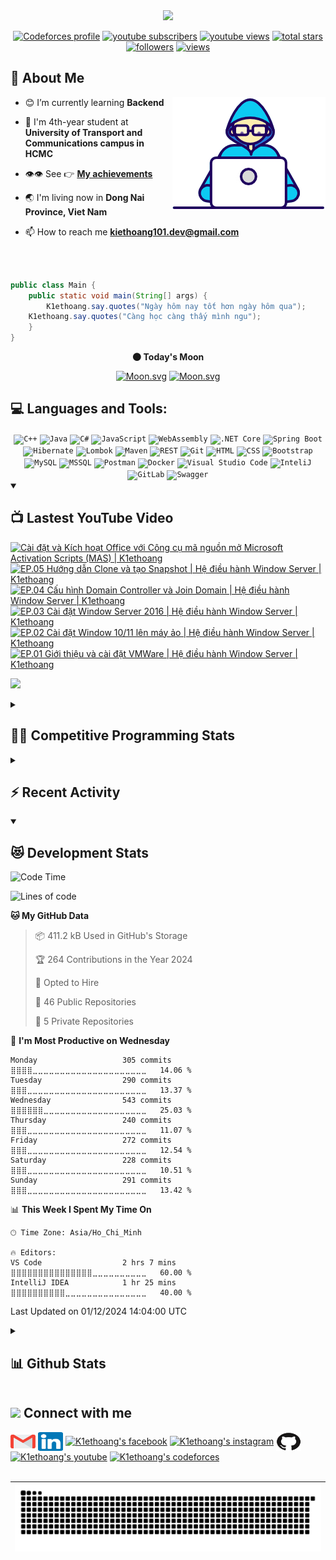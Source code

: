 <!-- Hello -->
<div align="center">
	
<img src="https://readme-typing-svg.herokuapp.com?font=JetBrains+Mono&color=%2336BCF7&size=30&duration=1600&lines=Ch%C3%A0o+th%E1%BA%BF+gi%E1%BB%9Bi!;Hello+World!;%E4%BD%A0%E5%A5%BD%E4%B8%96%E7%95%8C!;%D0%9F%D1%80%D0%B8%D0%B2%D0%B5%D1%82+%D0%BC%D0%B8%D1%80!;%E3%81%93%E3%82%93%E3%81%AB%E3%81%A1%E3%81%AF%E4%B8%96%E7%95%8C!;%EC%95%88%EB%85%95%ED%95%98%EC%84%B8%EC%9A%94!;Bonjour+monde!;Halo+Dunia!;%E0%BA%AA%E0%BA%B0%E2%80%8B%E0%BA%9A%E0%BA%B2%E0%BA%8D%E2%80%8B%E0%BA%94%E0%BA%B5%E2%80%8B%E0%BA%8A%E0%BA%B2%E0%BA%A7%E2%80%8B%E0%BB%82%E0%BA%A5%E0%BA%81!;Hallo+Welt!;%E0%B8%AA%E0%B8%A7%E0%B8%B1%E0%B8%AA%E0%B8%94%E0%B8%B5%E0%B8%8A%E0%B8%B2%E0%B8%A7%E0%B9%82%E0%B8%A5%E0%B8%81;Hola+Mundo">

</div>

<!-- View counter - https://github.com/DenverCoder1/Simple-View-Counter -->
<p align="center">
  <a target="_blank" href="https://codeforces.com/profile/K1ethoang">
    <img alt="Codeforces profile" title="Codeforces profile" src="https://img.shields.io/badge/dynamic/json?url=https%3A%2F%2Fcodeforces.com%2Fapi%2Fuser.info%3Fhandles%3DK1ethoang&query=%24.result%5B%3A1%5D.rating&style=for-the-badge&logo=codeforces&logoColor=ffffff&label=Codeforces%20rating&labelColor=4D5D69&color=2196F3"/></a>
  <a target="_blank" href="https://www.youtube.com/c/K1ethoang?sub_confirmation=1">
    <img alt="youtube subscribers" title="Subscribe to my YouTube channel" src="https://img.shields.io/youtube/channel/subscribers/UCK5Ey9NoSyo7PYBmM3OvjtQ?style=for-the-badge&logo=youtube&labelColor=CE4630&color=E05D44"/></a>
  <a target="_blank" href="https://www.youtube.com/c/K1ethoang">
    <img alt="youtube views" title="YouTube views" src="https://img.shields.io/youtube/channel/views/UCK5Ey9NoSyo7PYBmM3OvjtQ?style=for-the-badge&logo=youtube&labelColor=C79600&color=E1AD0E"/></a> 
  <a target="_blank" href="https://github.com/K1ethoang?tab=repositories&sort=stargazers">
    <img alt="total stars" title="Total stars on GitHub" src="https://custom-icon-badges.demolab.com/github/stars/k1ethoang?color=55960c&style=for-the-badge&labelColor=488207&logo=star"/></a>
  <a target="_blank" href="https://github.com/K1ethoang?tab=followers">
    <img alt="followers" title="Follow me on Github" src="https://custom-icon-badges.demolab.com/github/followers/k1ethoang?color=236ad3&labelColor=1155ba&style=for-the-badge&logo=person-add&label=Follow&logoColor=white"/></a>
  <a target="_blank" href="https://github.com/K1ethoang">
    <img alt="views" title="GitHub profile views" src="https://komarev.com/ghpvc/?username=k1ethoang&color=7C007C&labelColor=640464&style=for-the-badge&label=Visitors&&base=1000"/></a>
</p>

<!--
|<a href="https://github.com/K1ethoang"><img align="left" src="/resource/gif/luffy.gif" alt="PC" heigth="160" width="160"/></a>|[![Dev Quotes](https://quotes-github-readme.vercel.app/api?type=horizontal&theme=radical)](https://quotes-github-readme.vercel.app/api?type=horizontal&theme=radical)|
|:---:|:---|
|<a href="https://github.com/K1ethoang"><img align="left" src="/resource/gif/cat.gif" alt="PC" heigth="160" width="160"/></a>|![](https://readme-jokes.vercel.app/api?hideBorder&theme=radical)|
-->

## 💫 About Me
<img src="/resource/gif/Developer.gif" align="right"/>

- 😊 I’m currently learning **Backend** 

- 🌱 I'm 4th-year student at **University of Transport and Communications campus in HCMC**

- 👁️👁️ See 👉 **[My achievements](https://github.com/K1ethoang/My-Achievements)**

- 🌏 I'm living now in **Dong Nai Province, Viet Nam**

- 📫 How to reach me **kiethoang101.dev@gmail.com**

<br>
<br>

```java
public class Main {
    public static void main(String[] args) {
        K1ethoang.say.quotes("Ngày hôm nay tốt hơn ngày hôm qua");
	K1ethoang.say.quotes("Càng học càng thấy mình ngu");
    }
}
```

<div align="center">

**🌑 Today's Moon**

[![Moon.svg](https://moon-svg.minung.dev/moon.svg?theme=ray&rotate=0)](https://moon-svg.minung.dev) [![Moon.svg](https://moon-svg.minung.dev/moon.svg?theme=basic&rotate=0)](https://moon-svg.minung.dev)

</div>



## 💻 Languages and Tools:

<div align="center">
		<!-- Languages programming -->
	<code><img width="50" src="https://user-images.githubusercontent.com/25181517/192106073-90fffafe-3562-4ff9-a37e-c77a2da0ff58.png" alt="C++" title="C++"/></code>
 	<code><img width="50" src="https://user-images.githubusercontent.com/25181517/117201156-9a724800-adec-11eb-9a9d-3cd0f67da4bc.png" alt="Java" title="Java"/></code>
	<code><img width="50" src="https://user-images.githubusercontent.com/25181517/121405384-444d7300-c95d-11eb-959f-913020d3bf90.png" alt="C#" title="C#"/></code>
	<code><img width="50" src="https://user-images.githubusercontent.com/25181517/117447155-6a868a00-af3d-11eb-9cfe-245df15c9f3f.png" alt="JavaScript" title="JavaScript"/></code>
		<!-- Tech -->
	<code><img width="50" src="https://user-images.githubusercontent.com/25181517/188324036-d704ac9a-6e61-4722-b978-254b25b61bed.png" alt="WebAssembly" title="WebAssembly"/></code>
	<code><img width="50" src="https://user-images.githubusercontent.com/25181517/121405754-b4f48f80-c95d-11eb-8893-fc325bde617f.png" alt=".NET Core" title=".NET Core"/></code>
	<code><img width="50" src="https://user-images.githubusercontent.com/25181517/183891303-41f257f8-6b3d-487c-aa56-c497b880d0fb.png" alt="Spring Boot" title="Spring Boot"/></code>
 	<code><img width="50" src="https://user-images.githubusercontent.com/25181517/117207493-49665200-adf4-11eb-808e-a9c0fcc2a0a0.png" alt="Hibernate" title="Hibernate"/></code>
	<code><img width="50" src="https://user-images.githubusercontent.com/25181517/190229463-87fa862f-ccf0-48da-8023-940d287df610.png" alt="Lombok" title="Lombok"/></code>
	<code><img width="50" src="https://user-images.githubusercontent.com/25181517/117207242-07d5a700-adf4-11eb-975e-be04e62b984b.png" alt="Maven" title="Maven"/></code>
	<code><img width="50" src="https://user-images.githubusercontent.com/25181517/192107858-fe19f043-c502-4009-8c47-476fc89718ad.png" alt="REST" title="REST"/></code>
	<code><img width="50" src="https://user-images.githubusercontent.com/25181517/192108372-f71d70ac-7ae6-4c0d-8395-51d8870c2ef0.png" alt="Git" title="Git"/></code>
	<code><img width="50" src="https://user-images.githubusercontent.com/25181517/192158954-f88b5814-d510-4564-b285-dff7d6400dad.png" alt="HTML" title="HTML"/></code>
	<code><img width="50" src="https://user-images.githubusercontent.com/25181517/183898674-75a4a1b1-f960-4ea9-abcb-637170a00a75.png" alt="CSS" title="CSS"/></code>
	<code><img width="50" src="https://user-images.githubusercontent.com/25181517/183898054-b3d693d4-dafb-4808-a509-bab54cf5de34.png" alt="Bootstrap" title="Bootstrap"/></code>
		<!-- Database -->
	<code><img width="50" src="https://user-images.githubusercontent.com/25181517/183896128-ec99105a-ec1a-4d85-b08b-1aa1620b2046.png" alt="MySQL" title="MySQL"/></code>
	<code><img width="50" src="https://github.com/marwin1991/profile-technology-icons/assets/19180175/3b371807-db7c-45b4-8720-c0cfc901680a" alt="MSSQL" title="MSSQL"/></code>
		<!-- Tools -->
	<code><img width="50" src="https://user-images.githubusercontent.com/25181517/192109061-e138ca71-337c-4019-8d42-4792fdaa7128.png" alt="Postman" title="Postman"/></code>
	<code><img width="50" src="https://user-images.githubusercontent.com/25181517/117207330-263ba280-adf4-11eb-9b97-0ac5b40bc3be.png" alt="Docker" title="Docker"/></code>
 	<code><img width="50" src="https://user-images.githubusercontent.com/25181517/192108891-d86b6220-e232-423a-bf5f-90903e6887c3.png" alt="Visual Studio Code" title="Visual Studio Code"/></code>
	<code><img width="50" src="https://user-images.githubusercontent.com/25181517/192108890-200809d1-439c-4e23-90d3-b090cf9a4eea.png" alt="InteliJ" title="InteliJ"/></code>
	<code><img width="50" src="https://user-images.githubusercontent.com/25181517/192108376-c675d39b-90f6-4073-bde6-5a9291644657.png" alt="GitLab" title="GitLab"/></code>
	<code><img width="50" src="https://user-images.githubusercontent.com/25181517/186711335-a3729606-5a78-4496-9a36-06efcc74f800.png" alt="Swagger" title="Swagger"/></code>	
</div>


<details open>
  <summary><h2> 📺 Lastest YouTube Video </h2></summary>
	
<!-- BEGIN YOUTUBE-CARDS -->
[![Cài đặt và Kích hoạt Office với Công cụ mã nguồn mở Microsoft Activation Scripts (MAS) | K1ethoang](https://ytcards.demolab.com/?id=qrldtrorJ_4&title=C%C3%A0i+%C4%91%E1%BA%B7t+v%C3%A0+K%C3%ADch+ho%E1%BA%A1t+Office+v%E1%BB%9Bi+C%C3%B4ng+c%E1%BB%A5+m%C3%A3+ngu%E1%BB%93n+m%E1%BB%9F+Microsoft+Activation+Scripts+%28MAS%29+%7C+K1ethoang&lang=en&timestamp=1728730851&background_color=%230d1117&title_color=%23ffffff&stats_color=%23dedede&max_title_lines=2&width=250&border_radius=5&duration=546 "Cài đặt và Kích hoạt Office với Công cụ mã nguồn mở Microsoft Activation Scripts (MAS) | K1ethoang")](https://www.youtube.com/watch?v=qrldtrorJ_4)
[![EP.05 Hướng dẫn Clone và tạo Snapshot | Hệ điều hành Window Server | K1ethoang](https://ytcards.demolab.com/?id=FRUvZdpPWoQ&title=EP.05+H%C6%B0%E1%BB%9Bng+d%E1%BA%ABn+Clone+v%C3%A0+t%E1%BA%A1o+Snapshot+%7C+H%E1%BB%87+%C4%91i%E1%BB%81u+h%C3%A0nh+Window+Server+%7C+K1ethoang&lang=en&timestamp=1726657214&background_color=%230d1117&title_color=%23ffffff&stats_color=%23dedede&max_title_lines=2&width=250&border_radius=5&duration=256 "EP.05 Hướng dẫn Clone và tạo Snapshot | Hệ điều hành Window Server | K1ethoang")](https://www.youtube.com/watch?v=FRUvZdpPWoQ)
[![EP.04 Cấu hình Domain Controller và Join Domain | Hệ điều hành Window Server | K1ethoang](https://ytcards.demolab.com/?id=tZFHKKBd_4I&title=EP.04+C%E1%BA%A5u+h%C3%ACnh+Domain+Controller+v%C3%A0+Join+Domain+%7C+H%E1%BB%87+%C4%91i%E1%BB%81u+h%C3%A0nh+Window+Server+%7C+K1ethoang&lang=en&timestamp=1725195654&background_color=%230d1117&title_color=%23ffffff&stats_color=%23dedede&max_title_lines=2&width=250&border_radius=5&duration=1014 "EP.04 Cấu hình Domain Controller và Join Domain | Hệ điều hành Window Server | K1ethoang")](https://www.youtube.com/watch?v=tZFHKKBd_4I)
[![EP.03 Cài đặt Window Server 2016 | Hệ điều hành Window Server | K1ethoang](https://ytcards.demolab.com/?id=Y4jChfy3QfM&title=EP.03+C%C3%A0i+%C4%91%E1%BA%B7t+Window+Server+2016+%7C+H%E1%BB%87+%C4%91i%E1%BB%81u+h%C3%A0nh+Window+Server+%7C+K1ethoang&lang=en&timestamp=1724418041&background_color=%230d1117&title_color=%23ffffff&stats_color=%23dedede&max_title_lines=2&width=250&border_radius=5&duration=414 "EP.03 Cài đặt Window Server 2016 | Hệ điều hành Window Server | K1ethoang")](https://www.youtube.com/watch?v=Y4jChfy3QfM)
[![EP.02 Cài đặt Window 10/11 lên máy ảo | Hệ điều hành Window Server | K1ethoang](https://ytcards.demolab.com/?id=UMWDyo3uEXs&title=EP.02+C%C3%A0i+%C4%91%E1%BA%B7t+Window+10%2F11+l%C3%AAn+m%C3%A1y+%E1%BA%A3o+%7C+H%E1%BB%87+%C4%91i%E1%BB%81u+h%C3%A0nh+Window+Server+%7C+K1ethoang&lang=en&timestamp=1723894220&background_color=%230d1117&title_color=%23ffffff&stats_color=%23dedede&max_title_lines=2&width=250&border_radius=5&duration=1381 "EP.02 Cài đặt Window 10/11 lên máy ảo | Hệ điều hành Window Server | K1ethoang")](https://www.youtube.com/watch?v=UMWDyo3uEXs)
[![EP.01 Giới thiệu và cài đặt VMWare | Hệ điều hành Window Server | K1ethoang](https://ytcards.demolab.com/?id=GBTsldPoDGw&title=EP.01+Gi%E1%BB%9Bi+thi%E1%BB%87u+v%C3%A0+c%C3%A0i+%C4%91%E1%BA%B7t+VMWare+%7C+H%E1%BB%87+%C4%91i%E1%BB%81u+h%C3%A0nh+Window+Server+%7C+K1ethoang&lang=en&timestamp=1723118415&background_color=%230d1117&title_color=%23ffffff&stats_color=%23dedede&max_title_lines=2&width=250&border_radius=5&duration=446 "EP.01 Giới thiệu và cài đặt VMWare | Hệ điều hành Window Server | K1ethoang")](https://www.youtube.com/watch?v=GBTsldPoDGw)
<!-- END YOUTUBE-CARDS -->

<a target="_blank" href="https://www.youtube.com/c/K1ethoang?sub_confirmation=1"><img src="https://custom-icon-badges.demolab.com/badge/-Subscribe-red?style=for-the-badge&logo=video&logoColor=white"/></a>
</details>

<details>
<summary><h2>👨‍💻 Competitive Programming Stats</h2></summary>

![LeetCode Stats](https://leetcard.jacoblin.cool/K1ethoang?theme=dark&font=Piazzolla&ext=heatmap)

<a target="_blank" href="https://codeforces.com/profile/K1ethoang">
<img src="https://raw.githubusercontent.com/K1ethoang/cf-stats/main/output/light_card.svg#gh-dark-mode-only" />
<!-- <img src="https://raw.githubusercontent.com/K1ethoang/cf-stats/main/output/light_card.svg" /> -->
<br/>
<img src="https://raw.githubusercontent.com/K1ethoang/cf-stats/main/output/max_rating.svg" />
<img src="https://raw.githubusercontent.com/K1ethoang/cf-stats/main/output/rating.svg" />
</a>
</details>

<details>
<summary><h2>⚡ Recent Activity</h2></summary>
	
<!--START_SECTION:activity-->
1. 🎉 Merged PR [#7](https://github.com/K1ethoang/BE_Learn-Vocabulary_KDP/pull/7) in [K1ethoang/BE_Learn-Vocabulary_KDP](https://github.com/K1ethoang/BE_Learn-Vocabulary_KDP)
2. 💪 Opened PR [#7](https://github.com/K1ethoang/BE_Learn-Vocabulary_KDP/pull/7) in [K1ethoang/BE_Learn-Vocabulary_KDP](https://github.com/K1ethoang/BE_Learn-Vocabulary_KDP)
3. 🗣 Commented on [#100](https://github.com/DevLeonardoCommunity/github-stats/issues/100#issuecomment-2495415697) in [DevLeonardoCommunity/github-stats](https://github.com/DevLeonardoCommunity/github-stats)
4. 💪 Opened PR [#5](https://github.com/K1ethoang/BE_Learn-Vocabulary_KDP/pull/5) in [K1ethoang/BE_Learn-Vocabulary_KDP](https://github.com/K1ethoang/BE_Learn-Vocabulary_KDP)
5. 🎉 Merged PR [#4](https://github.com/K1ethoang/BE_Learn-Vocabulary_KDP/pull/4) in [K1ethoang/BE_Learn-Vocabulary_KDP](https://github.com/K1ethoang/BE_Learn-Vocabulary_KDP)
6. 💪 Opened PR [#4](https://github.com/K1ethoang/BE_Learn-Vocabulary_KDP/pull/4) in [K1ethoang/BE_Learn-Vocabulary_KDP](https://github.com/K1ethoang/BE_Learn-Vocabulary_KDP)
<!--END_SECTION:activity-->

</details>

<details open>
<summary><h2>😻 Development Stats</h2></summary>
	
<!--START_SECTION:waka-->
![Code Time](http://img.shields.io/badge/Code%20Time-1%2C445%20hrs%2028%20mins-blue)

![Lines of code](https://img.shields.io/badge/From%20Hello%20World%20I%27ve%20Written-26.6%20million%20lines%20of%20code-blue)

**🐱 My GitHub Data** 

> 📦 411.2 kB Used in GitHub's Storage 
 > 
> 🏆 264 Contributions in the Year 2024
 > 
> 💼 Opted to Hire
 > 
> 📜 46 Public Repositories 
 > 
> 🔑 5 Private Repositories 
 > 
📅 **I'm Most Productive on Wednesday** 

```text
Monday                   305 commits         ⣿⣿⣿⣿⣀⣀⣀⣀⣀⣀⣀⣀⣀⣀⣀⣀⣀⣀⣀⣀⣀⣀⣀⣀⣀   14.06 % 
Tuesday                  290 commits         ⣿⣿⣿⣀⣀⣀⣀⣀⣀⣀⣀⣀⣀⣀⣀⣀⣀⣀⣀⣀⣀⣀⣀⣀⣀   13.37 % 
Wednesday                543 commits         ⣿⣿⣿⣿⣿⣿⣀⣀⣀⣀⣀⣀⣀⣀⣀⣀⣀⣀⣀⣀⣀⣀⣀⣀⣀   25.03 % 
Thursday                 240 commits         ⣿⣿⣿⣀⣀⣀⣀⣀⣀⣀⣀⣀⣀⣀⣀⣀⣀⣀⣀⣀⣀⣀⣀⣀⣀   11.07 % 
Friday                   272 commits         ⣿⣿⣿⣀⣀⣀⣀⣀⣀⣀⣀⣀⣀⣀⣀⣀⣀⣀⣀⣀⣀⣀⣀⣀⣀   12.54 % 
Saturday                 228 commits         ⣿⣿⣿⣀⣀⣀⣀⣀⣀⣀⣀⣀⣀⣀⣀⣀⣀⣀⣀⣀⣀⣀⣀⣀⣀   10.51 % 
Sunday                   291 commits         ⣿⣿⣿⣀⣀⣀⣀⣀⣀⣀⣀⣀⣀⣀⣀⣀⣀⣀⣀⣀⣀⣀⣀⣀⣀   13.42 % 
```


📊 **This Week I Spent My Time On** 

```text
🕑︎ Time Zone: Asia/Ho_Chi_Minh

🔥 Editors: 
VS Code                  2 hrs 7 mins        ⣿⣿⣿⣿⣿⣿⣿⣿⣿⣿⣿⣿⣿⣿⣿⣀⣀⣀⣀⣀⣀⣀⣀⣀⣀   60.00 % 
IntelliJ IDEA            1 hr 25 mins        ⣿⣿⣿⣿⣿⣿⣿⣿⣿⣿⣀⣀⣀⣀⣀⣀⣀⣀⣀⣀⣀⣀⣀⣀⣀   40.00 % 
```


 Last Updated on 01/12/2024 14:04:00 UTC
<!--END_SECTION:waka-->

</details>

<details>
  <summary><h2> 📊 Github Stats </h2></summary>
  
  [![stats](https://github-readme-stats.vercel.app/api?username=K1ethoang&layout=compact&theme=radical&hide_border=true&include_all_commits=false&count_private=true&show_icons=true)](https://github.com/anuraghazra/github-readme-stats)[![stats](https://github-readme-stats.vercel.app/api/top-langs/?username=K1ethoang&langs_count=10&layout=compact&theme=radical&hide_border=true&hide_langs_below=1)](https://github.com/anuraghazra/github-readme-stats)
  <br>
 **Note**: Top languages is only a metric of the languages my public code consists of and doesn't reflect experience or skill level.
  <br>
  
<a href="https://github.com/anuraghazra/github-readme-stats"><img align="center" src="http://github-readme-streak-stats.herokuapp.com?user=K1ethoang&theme=radical&hide_border=true&date_format=M%20j%5B%2C%20Y%5D" alt=""/></a>
  <a href="https://github.com/K1ethoang"><img align="center" src="https://github-profile-summary-cards.vercel.app/api/cards/productive-time?username=K1ethoang&theme=radical&utcOffset=7" alt=""/></a>
    
[![K1ethoang's github activity graph](https://github-readme-activity-graph.vercel.app/graph?username=K1ethoang&theme=xcode)](https://github.com/ashutosh00710/github-readme-activity-graph)
</details>


## <img src="https://github.com/TheDudeThatCode/TheDudeThatCode/blob/master/Assets/Handshake.gif" height="32px"> Connect with me
<!-- gmail -->
<a target="_blank" href="mailto:kiethoang101.dev@gmail.com">
 <img align="center" src="https://raw.githubusercontent.com/SatYu26/SatYu26/master/Assets/Gmail.svg" alt="K1ethoang's gmail" height="30" width="40"/></a>

<!-- linkedin -->
<a target="_blank" href="https://linkedin.com/in/k1ethoang">
 <img align="center" src="https://github.com/SatYu26/SatYu26/blob/master/Assets/Linkedin.svg" alt="K1ethoang's linkedin" height="30" width="40"/></a>

<!-- facebook -->
<a target="_blank" href="https://fb.com/K1ethoang">
 <img align="center" src="https://raw.githubusercontent.com/rahuldkjain/github-profile-readme-generator/master/src/images/icons/Social/facebook.svg" alt="K1ethoang's facebook" height="30" width="40"/></a>
 
<!-- instagram -->
<a target="_blank" href="https://instagram.com/k1ethoang">
 <img align="center" src="https://raw.githubusercontent.com/rahuldkjain/github-profile-readme-generator/master/src/images/icons/Social/instagram.svg" alt="K1ethoang's instagram" height="30" width="40"/></a>
 
 <!-- github -->
<a target="_blank" href="https://github.com/K1ethoang">
 <img align="center" src="https://raw.githubusercontent.com/devicons/devicon/master/icons/github/github-original.svg" alt="K1ethoang's github" height="30" width="40"/></a>
 
<!-- youtube -->
<a target="_blank" href="https://www.youtube.com/K1ethoang">
 <img align="center" src="https://raw.githubusercontent.com/rahuldkjain/github-profile-readme-generator/master/src/images/icons/Social/youtube.svg" alt="K1ethoang's youtube" height="30" width="40"/></a>

<!-- codeforces -->
<a target="_blank" href="https://codeforces.com/profile/k1ethoang">
 <img align="center" src="https://raw.githubusercontent.com/rahuldkjain/github-profile-readme-generator/master/src/images/icons/Social/codeforces.svg" alt="K1ethoang's codeforces" height="30" width="40"/></a>
 
<br>
<br>

<!-- Snake -->
|![github contribution grid snake animation](https://raw.githubusercontent.com/K1ethoang/K1ethoang/output/github-contribution-grid-snake.svg)|
|:---:|

